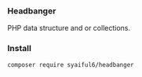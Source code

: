 ### Headbanger

PHP data structure and or collections. 
### Install

```composer require syaiful6/headbanger```
